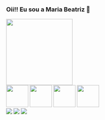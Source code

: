 ### Oii!! Eu sou a Maria Beatriz 👋

<img height="180em" src="https://github-readme-stats.vercel.app/api/top-langs/?username=mariabeatrizbc&layout=compact">

<div style="display: inline_block">
  <img height="60em" src="https://cdn.jsdelivr.net/gh/devicons/devicon@latest/icons/html5/html5-original.svg" />
  <img height="60em" src="https://cdn.jsdelivr.net/gh/devicons/devicon@latest/icons/css3/css3-original.svg" />
  <img height="60em" src="https://cdn.jsdelivr.net/gh/devicons/devicon@latest/icons/javascript/javascript-original.svg" />
  <img height="60em" src="https://cdn.jsdelivr.net/gh/devicons/devicon@latest/icons/java/java-original.svg" />      
</div>

<div>
  <a href="https://www.linkedin.com/in/maria-beatriz-batista-castro-084829243/" target="_blank"><img src="https://img.shields.io/badge/LinkedIn-0077B5?style=for-the-badge&logo=linkedin&logoColor=white"  target="_blank"></img></a>
  <a href="https://www.instagram.com/mariabiasz/" target="_blank"><img src="https://img.shields.io/badge/Instagram-E4405F?style=for-the-badge&logo=instagram&logoColor=white" target="_blank"></img></a>
  <a href="https://mail.google.com/mail/u/0/?tab=rm&ogbl#inbox?compose=CllgCJNqLRsNJSqGJZLTnbzLxwwXVFsZkxllFWjnpmShwkXNLShcGkNJlpkmCvbwBSvgpZkCGBq" target="_blank"><img src="https://img.shields.io/badge/Gmail-D14836?style=for-the-badge&logo=gmail&logoColor=white" target="_blank"></img></a>
</div>
          
          
<!--
**MariaBeatrizBC/MariaBeatrizBC** is a ✨ _special_ ✨ repository because its `README.md` (this file) appears on your GitHub profile.

Here are some ideas to get you started:

- 🔭 I’m currently working on ...
- 🌱 I’m currently learning ...
- 👯 I’m looking to collaborate on ...
- 🤔 I’m looking for help with ...
- 💬 Ask me about ...
- 📫 How to reach me: ...
- 😄 Pronouns: ...
- ⚡ Fun fact: ...
-->
